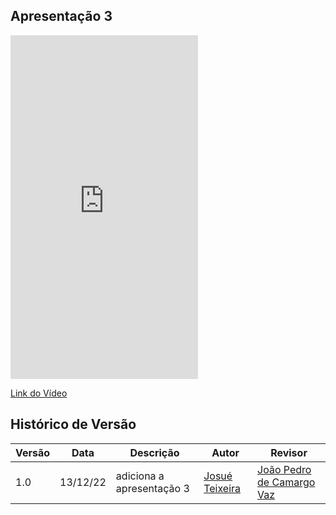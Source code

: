 ## Apresentação 3

<iframe width="300" height="550" src="https://www.youtube.com/embed/ee8BPveGmd8" title="Apresentação do Ponto de Controle 1" frameborder="0" allow="accelerometer; autoplay; clipboard-write; encrypted-media; gyroscope; picture-in-picture" allowfullscreen></iframe>

[Link do Vídeo](youtube.com/watch?v=ee8BPveGmd8)

## Histórico de Versão

| Versão | Data | Descrição | Autor | Revisor
|--------|------|-----------|-------| -------
| 1.0 | 13/12/22 | adiciona a apresentação 3 | [Josué Teixeira](https://github.com/zjosuez) | [João Pedro de Camargo Vaz](https://github.com/JoaoPedro0803)